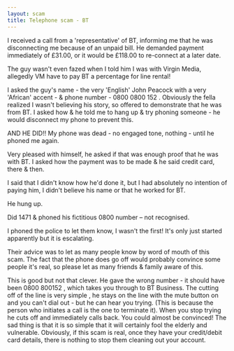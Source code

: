 ```yaml
---
layout: scam 
title: Telephone scam - BT 
---
```

I received a call from a 'representative' of BT, informing me that he was disconnecting me because of an unpaid bill. He demanded payment immediately of £31.00, or it would be £118.00 to re-connect at a later date.

The guy wasn't even fazed when I told him I was with Virgin Media, allegedly VM have to pay BT a percentage for line rental!

I asked the guy's name - the very 'English' John Peacock with a very 'African' accent - & phone number - 0800 0800 152 . Obviously the fella realized I wasn't believing his story, so offered to demonstrate that he was from BT. I asked how & he told me to hang up & try phoning someone - he would disconnect my phone to prevent this.

AND HE DID!! My phone was dead - no engaged tone, nothing - until he phoned me again.

Very pleased with himself, he asked if that was enough proof that he was with BT. I asked how the payment was to be made & he said credit card, there & then.

I said that I didn't know how he'd done it, but I had absolutely no intention of paying him, I didn't believe his name or that he worked for BT.

He hung up.

Did 1471 & phoned his fictitious 0800 number – not recognised.

I phoned the police to let them know, I wasn't the first! It's only just started apparently but it is escalating.

Their advice was to let as many people know by word of mouth of this scam. The fact that the phone does go off would probably convince some people it's real, so please let as many friends & family aware of this.

This is good but not that clever. He gave the wrong number - it should have been 0800 800152 , which takes you through to BT Business. The cutting off of the line is very simple , he stays on the line with the mute button on and you can't dial out - but he can hear you trying. (This is because the person who initiates a call is the one to terminate it). When you stop trying he cuts off and immediately calls back. You could almost be convinced! The sad thing is that it is so simple that it will certainly fool the elderly and vulnerable. Obviously, if this scam is real, once they have your credit/debit card details, there is nothing to stop them cleaning out your account. 
